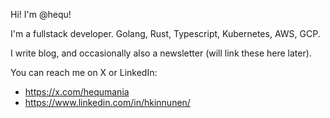 Hi! I'm @hequ!

I'm a fullstack developer. Golang, Rust, Typescript, Kubernetes, AWS, GCP.

I write blog, and occasionally also a newsletter (will link these here later).

You can reach me on X or LinkedIn:

- https://x.com/hequmania
- https://www.linkedin.com/in/hkinnunen/


<!---
hequ/hequ is a ✨ special ✨ repository because its `README.md` (this file) appears on your GitHub profile.
You can click the Preview link to take a look at your changes.
--->
